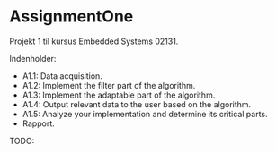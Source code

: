 AssignmentOne
=============

Projekt 1 til kursus Embedded Systems 02131.

Indenholder:

* A1.1: Data acquisition.
* A1.2: Implement the filter part of the algorithm.
* A1.3: Implement the adaptable part of the algorithm.
* A1.4: Output relevant data to the user based on the algorithm.
* A1.5: Analyze your implementation and determine its critical parts.
* Rapport.

TODO:
